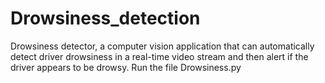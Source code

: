 # Drowsiness_detection
Drowsiness detector, a computer vision application that can automatically detect driver drowsiness in a real-time video stream and then alert if the driver appears to be drowsy.
Run the file Drowsiness.py 

